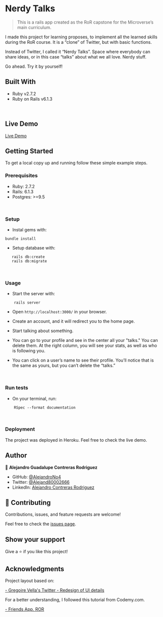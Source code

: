 # Nerdy Talks 

> This is a rails app created as the RoR capstone for the Microverse’s main curriculum.

I made this project for learning proposes, to implement all the learned skills during the RoR course. It is a “clone” of Twitter, but with basic functions.

Instead of Twitter, I called it “Nerdy Talks”. Space where everybody can share ideas, or in this case “talks” about what we all love. Nerdy stuff.

Go ahead. Try it by yourself!
<br/>

## Built With

- Ruby v2.7.2
- Ruby on Rails v6.1.3
<br/>

## Live Demo

[Live Demo](https://nerdytalks.herokuapp.com/)
<br/>

## Getting Started

To get a local copy up and running follow these simple example steps.
<br/>

### Prerequisites

- Ruby: 2.7.2
- Rails: 6.1.3
- Postgres: >=9.5
<br/>

### Setup

- Instal gems with:

```
bundle install
```

- Setup database with:

```
   rails db:create
   rails db:migrate
```
<br/>

### Usage

- Start the server with:

```
    rails server
```

- Open `http://localhost:3000/` in your browser.

- Create an account, and it will redirect you to the home page.

- Start talking about something.

- You can go to your profile and see in the center all your "talks." You can delete them. At the right column, you will see your stats, as well as who is following you.

- You can click on a user’s name to see their profile. You’ll notice that is the same as yours, but you can’t delete the “talks.”
<br/>

### Run tests

- On your terminal, run:

```
    RSpec --format documentation
```
<br/>

### Deployment

The project was deployed in Heroku. Feel free to check the live demo.
<br/>

## Author

👤 **Alejandro Guadalupe Contreras Rodriguez**

- GitHub: [@AlejandroNo4](https://github.com/AlejandroNo4)
- Twitter: [@Alejand80002666](https://twitter.com/alejand80002666)
- LinkedIn: [Alejandro Contreras Rodriguez](https://www.linkedin.com/in/alejandro-contreras-rodriguez-b524821b5/)

## 🤝 Contributing

Contributions, issues, and feature requests are welcome!

Feel free to check the [issues page](https://github.com/AlejandroNo4/nerdytalks/issues).

## Show your support

Give a ⭐️ if you like this project!

## Acknowledgments

Project layout based on:

[- Gregoire Vella's Twitter - Redesign of UI details](https://www.behance.net/gallery/14286087/Twitter-Redesign-of-UI-details)

For a better understanding, I followed this tutorial from Codemy.com.

[- Friends App. ROR](https://www.youtube.com/watch?v=iF8caVyDi5g&list=PLCC34OHNcOtrk3BDsfZwf4GattdLoKCOF)

